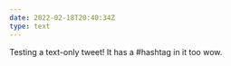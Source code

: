 ```yaml
---
date: 2022-02-18T20:40:34Z
type: text
---
```

Testing a text-only tweet! It has a #hashtag in it too wow.

